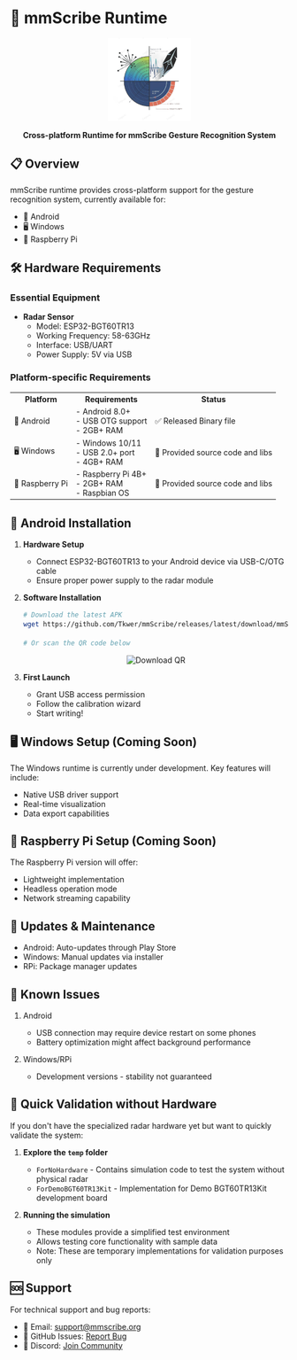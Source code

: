 # 📱 mmScribe Runtime

<div align="center">
  <img src="../res/radars2.png" alt="mmScribe Logo" width="150"/>
  
  **Cross-platform Runtime for mmScribe Gesture Recognition System**
</div>

## 📋 Overview

mmScribe runtime provides cross-platform support for the gesture recognition system, currently available for:
- 📱 Android
- 🖥️ Windows
- 🍓 Raspberry Pi

## 🛠️ Hardware Requirements

### Essential Equipment
- **Radar Sensor**
  - Model: ESP32-BGT60TR13
  - Working Frequency: 58-63GHz
  - Interface: USB/UART
  - Power Supply: 5V via USB

### Platform-specific Requirements

<table>
  <tr>
    <th>Platform</th>
    <th>Requirements</th>
    <th>Status</th>
  </tr>
  <tr>
    <td>📱 Android</td>
    <td>
      - Android 8.0+<br>
      - USB OTG support<br>
      - 2GB+ RAM
    </td>
    <td>✅ Released Binary file</td>
  </tr>
  <tr>
    <td>🖥️ Windows</td>
    <td>
      - Windows 10/11<br>
      - USB 2.0+ port<br>
      - 4GB+ RAM
    </td>
    <td>🚧 Provided source code and libs</td>
  </tr>
  <tr>
    <td>🍓 Raspberry Pi</td>
    <td>
      - Raspberry Pi 4B+<br>
      - 2GB+ RAM<br>
      - Raspbian OS
    </td>
    <td>🚧 Provided source code and libs</td>
  </tr>
</table>

## 📲 Android Installation

1. **Hardware Setup**
   - Connect ESP32-BGT60TR13 to your Android device via USB-C/OTG cable
   - Ensure proper power supply to the radar module

2. **Software Installation**
   ```bash
   # Download the latest APK
   wget https://github.com/Tkwer/mmScribe/releases/latest/download/mmScribe.apk
   
   # Or scan the QR code below
   ```
   <div align="center">
     <img src="../res/download_qr.png" alt="Download QR" width="200"/>
   </div>

3. **First Launch**
   - Grant USB access permission
   - Follow the calibration wizard
   - Start writing!

## 🖥️ Windows Setup (Coming Soon)

The Windows runtime is currently under development. Key features will include:
- Native USB driver support
- Real-time visualization
- Data export capabilities

## 🍓 Raspberry Pi Setup (Coming Soon)

The Raspberry Pi version will offer:
- Lightweight implementation
- Headless operation mode
- Network streaming capability
<!-- 
## 📊 Performance Metrics

| Platform | Processing Latency | Memory Usage | Battery Impact |
|:--------:|:-----------------:|:------------:|:--------------:|
| Android  | ~50ms             | 150MB        | ~2%/hour      |
| Windows  | ~30ms             | 200MB        | N/A           |
| RPi      | ~80ms             | 120MB        | N/A           | -->

## 🔄 Updates & Maintenance

- Android: Auto-updates through Play Store
- Windows: Manual updates via installer
- RPi: Package manager updates

## 🐛 Known Issues

1. Android
   - USB connection may require device restart on some phones
   - Battery optimization might affect background performance

2. Windows/RPi
   - Development versions - stability not guaranteed

## 🧪 Quick Validation without Hardware

If you don't have the specialized radar hardware yet but want to quickly validate the system:

1. **Explore the `temp` folder**
   - `ForNoHardware` - Contains simulation code to test the system without physical radar
   - `ForDemoBGT60TR13Kit` - Implementation for Demo BGT60TR13Kit development board

2. **Running the simulation**
   - These modules provide a simplified test environment
   - Allows testing core functionality with sample data
   - Note: These are temporary implementations for validation purposes only

## 🆘 Support

For technical support and bug reports:
- 📧 Email: [support@mmscribe.org](mailto:support@mmscribe.org)
- 🌟 GitHub Issues: [Report Bug](https://github.com/Tkwer/mmScribe/issues)
- 📱 Discord: [Join Community](https://discord.gg/mmscribe) 